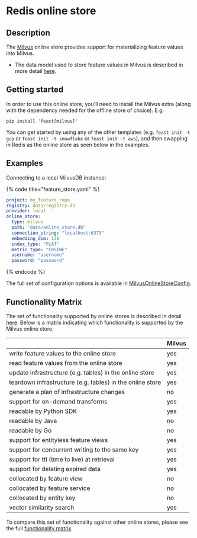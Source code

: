 # Redis online store

## Description

The [Milvus](https://milvus.io/) online store provides support for materializing feature values into Milvus.

* The data model used to store feature values in Milvus is described in more detail [here](../../specs/online\_store\_format.md).

## Getting started
In order to use this online store, you'll need to install the Milvus extra (along with the dependency needed for the offline store of choice). E.g.

`pip install 'feast[milvus]'`

You can get started by using any of the other templates (e.g. `feast init -t gcp` or `feast init -t snowflake` or `feast init -t aws`), and then swapping in Redis as the online store as seen below in the examples.

## Examples

Connecting to a local MilvusDB instance:

{% code title="feature_store.yaml" %}
```yaml
project: my_feature_repo
registry: data/registry.db
provider: local
online_store:
  type: milvus
  path: "data/online_store.db"
  connection_string: "localhost:6379"
  embedding_dim: 128
  index_type: "FLAT"
  metric_type: "COSINE"
  username: "username"
  password: "password"
```
{% endcode %}


The full set of configuration options is available in [MilvusOnlineStoreConfig](https://rtd.feast.dev/en/latest/#feast.infra.online_stores.milvus.MilvusOnlineStoreConfig).

## Functionality Matrix

The set of functionality supported by online stores is described in detail [here](overview.md#functionality).
Below is a matrix indicating which functionality is supported by the Milvus online store.

|                                                           | Milvus |
|:----------------------------------------------------------|:-------|
| write feature values to the online store                  | yes    |
| read feature values from the online store                 | yes    |
| update infrastructure (e.g. tables) in the online store   | yes    |
| teardown infrastructure (e.g. tables) in the online store | yes    |
| generate a plan of infrastructure changes                 | no     |
| support for on-demand transforms                          | yes    |
| readable by Python SDK                                    | yes    |
| readable by Java                                          | no     |
| readable by Go                                            | no     |
| support for entityless feature views                      | yes    |
| support for concurrent writing to the same key            | yes    |
| support for ttl (time to live) at retrieval               | yes    |
| support for deleting expired data                         | yes    |
| collocated by feature view                                | no     |
| collocated by feature service                             | no     |
| collocated by entity key                                  | no     |
| vector similarity search                                  | yes    |

To compare this set of functionality against other online stores, please see the full [functionality matrix](overview.md#functionality-matrix).
